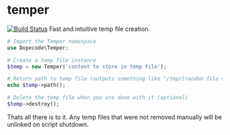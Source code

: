 temper
======
[![Build Status](https://travis-ci.org/mmeyer2k/temper.png)](https://travis-ci.org/dopecode/temper)
Fast and intuitive temp file creation.

```php
# Import the Temper namespace
use Dopecode\Temper;

# Create a temp file instance
$temp = new Temper('content to store in temp file');

# Return path to temp file (outputs something like "/tmp/[random file name]")
echo $temp->path();

# Delete the temp file when you are done with it (optional)
$temp->destroy();
```

Thats all there is to it. Any temp files that were not removed manually will be unlinked on script shutdown.
